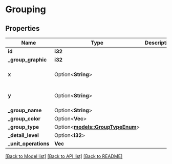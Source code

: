 # Grouping

## Properties

Name | Type | Description | Notes
------------ | ------------- | ------------- | -------------
**id** | **i32** |  | [readonly]
**_group_graphic** | **i32** |  | [readonly]
**x** | Option<**String**> |  | [optional][default to 0.00000]
**y** | Option<**String**> |  | [optional][default to 0.00000]
**_group_name** | Option<**String**> |  | [optional]
**_group_color** | Option<**Vec<String>**> |  | [optional]
**_group_type** | Option<[**models::GroupTypeEnum**](_groupTypeEnum.md)> |  | [optional]
**_detail_level** | Option<**i32**> |  | [optional]
**_unit_operations** | **Vec<i32>** |  | 

[[Back to Model list]](../README.md#documentation-for-models) [[Back to API list]](../README.md#documentation-for-api-endpoints) [[Back to README]](../README.md)


